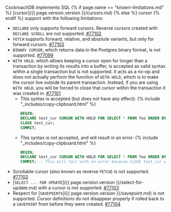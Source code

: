 CockroachDB implements SQL {% if page.name == "known-limitations.md" %} [cursor]({{ page.version.version }}/cursors.md) {% else %} cursor {% endif %} support with the following limitations:

- `DECLARE` only supports forward cursors. Reverse cursors created with `DECLARE SCROLL` are not supported. [#77102](https://github.com/cockroachdb/cockroach/issues/77102)
- `FETCH` supports forward, relative, and absolute variants, but only for forward cursors. [#77102](https://github.com/cockroachdb/cockroach/issues/77102)
- `BINARY CURSOR`, which returns data in the Postgres binary format, is not supported. [#77099](https://github.com/cockroachdb/cockroach/issues/77099)
- `WITH HOLD`, which allows keeping a cursor open for longer than a transaction by writing its results into a buffer, is accepted as valid syntax within a single transaction but is not supported. It acts as a no-op and does not actually perform the function of `WITH HOLD`, which is to make the cursor live outside its parent transaction. Instead, if you are using `WITH HOLD`, you will be forced to close that cursor within the transaction it was created in. [#77101](https://github.com/cockroachdb/cockroach/issues/77101)
    - This syntax is accepted (but does not have any effect):
        {% include "_includes/copy-clipboard.html" %}
        ~~~ sql
        BEGIN;
        DECLARE test_cur CURSOR WITH HOLD FOR SELECT * FROM foo ORDER BY bar;
        CLOSE test_cur;
        COMMIT;
        ~~~
    - This syntax is not accepted, and will result in an error:
        {% include "_includes/copy-clipboard.html" %}
        ~~~ sql
        BEGIN;
        DECLARE test_cur CURSOR WITH HOLD FOR SELECT * FROM foo ORDER BY bar;
        COMMIT; -- This will fail with an error because CLOSE test_cur was not called inside the transaction.
        ~~~
- Scrollable cursor (also known as reverse `FETCH`) is not supported. [#77102](https://github.com/cockroachdb/cockroach/issues/77102)
- [`SELECT ... FOR UPDATE`]({{ page.version.version }}/select-for-update.md) with a cursor is not supported. [#77103](https://github.com/cockroachdb/cockroach/issues/77103)
- Respect for [`SAVEPOINT`s]({{ page.version.version }}/savepoint.md) is not supported. Cursor definitions do not disappear properly if rolled back to a `SAVEPOINT` from before they were created. [#77104](https://github.com/cockroachdb/cockroach/issues/77104)

